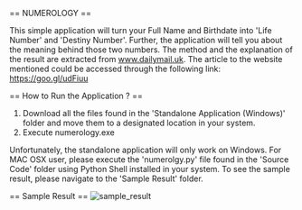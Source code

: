 == NUMEROLOGY ==

This simple application will turn your Full Name and Birthdate into 'Life Number'
and 'Destiny Number'. Further, the application will tell you about the meaning behind
those two numbers. The method and the explanation of the result are extracted from
www.dailymail.uk. The article to the website mentioned could be accessed through
the following link: https://goo.gl/udFiuu

== How to Run the Application ? ==  

1. Download all the files found in the 'Standalone Application (Windows)' folder and
  move them to a designated location in your system.
2. Execute numerology.exe

Unfortunately, the standalone application will only work on Windows. For MAC OSX user,
please execute the 'numerolgy.py' file found in the 'Source Code' folder using Python Shell
installed in your system. To see the sample result, please navigate to the 'Sample Result' folder.

== Sample Result ==
![sample_result](https://github.com/vinsensiusfernandi/Numerology/blob/master/Sample%20Result/Numerology.PNG)
